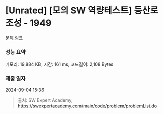 # [Unrated] [모의 SW 역량테스트] 등산로 조성 - 1949 

[문제 링크](https://swexpertacademy.com/main/code/problem/problemDetail.do?contestProbId=AV5PoOKKAPIDFAUq) 

### 성능 요약

메모리: 19,884 KB, 시간: 161 ms, 코드길이: 2,108 Bytes

### 제출 일자

2024-09-04 15:36



> 출처: SW Expert Academy, https://swexpertacademy.com/main/code/problem/problemList.do